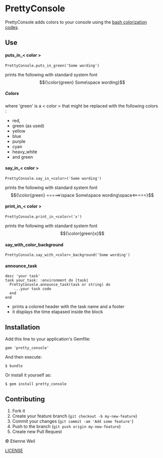 # PrettyConsole

PrettyConsole adds colors to your console using the [bash colorization codes](http://www.tldp.org/HOWTO/Bash-Prompt-HOWTO/x329.html).

## Use

#### puts_in_< color >

    PrettyConsole.puts_in_green('Some wording')

prints the following with standard system font
$${\color{green} Some\space wording}$$


##### Colors
where 'green' is a < color > that might be replaced with the following colors :
- red,
- green (as used)
- yellow
- blue
- purple
- cyan
- heavy_white
- and green

#### say_in_< color >

    PrettyConsole.say_in_<color>('Some wording')

prints the following with standard system font
$${\color{green} =====>\space Some\space wording\space<=====}$$

#### print_in_< color >

    PrettyConsole.print_in_<color>('x')

prints the following with standard system font
$${\color{green}x}$$


#### say_with_color_background

    PrettyConsole.say_with_<color>_background('Some wording')

#### announce_task

    desc 'your task'
    task your_task: :environment do |task|
      PrettyConsole.announce_task(task or string) do
        ...your task code
      end
    end

- prints a colored header with the task name and a footer
- it displays the time elapased inside the block

## Installation

Add this line to your application's Gemfile:

    gem 'pretty_console'

And then execute:

    $ bundle

Or install it yourself as:

    $ gem install pretty_console


## Contributing

1. Fork it
2. Create your feature branch (`git checkout -b my-new-feature`)
3. Commit your changes (`git commit -am 'Add some feature'`)
4. Push to the branch (`git push origin my-new-feature`)
5. Create new Pull Request


&copy; Etienne Weil

[LICENSE](LICENSE.txt)